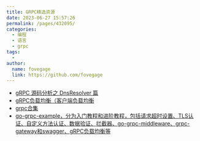 ```yaml
---
title: GRPC精选资源
date: 2023-06-27 15:57:26
permalink: /pages/432095/
categories:
  - 编程
  - 语言
  - grpc
tags:
  - 
author: 
  name: fovegage
  link: https://github.com/fovegage
---
```

- [gRPC 源码分析之 DnsResolver 篇](https://pandaychen.github.io/2019/11/12/GRPC-BALANCER-DNSRESOVLER-ANALYSIS/)
- [gRPC负载均衡（客户端负载均衡](https://www.cnblogs.com/FireworksEasyCool/p/12912839.html)
- [grpc合集](https://www.cnblogs.com/FireworksEasyCool/category/1693727.html)
- [go-grpc-example，分为入门教程和进阶教程，包括请求超时设置、TLS认证、自定义方法认证、数据验证、拦截器、go-grpc-middleware、grpc-gateway和swagger、gRPC负载均衡等](https://github.com/Bingjian-Zhu/go-grpc-example)